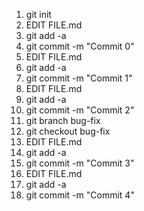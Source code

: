 1. git init
2. EDIT FILE.md
3. git add -a
4. git commit -m "Commit 0"
5. EDIT FILE.md
6. git add -a
7. git commit -m "Commit 1"
8. EDIT FILE.md
9. git add -a
10. git commit -m "Commit 2"
11. git branch bug-fix
12. git checkout bug-fix
13. EDIT FILE.md
14. git add -a
15. git commit -m "Commit 3"
16. EDIT FILE.md
17. git add -a
18. git commit -m "Commit 4"